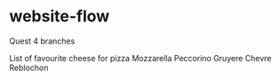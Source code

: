 # website-flow
Quest 4 branches

List of favourite cheese for pizza
Mozzarella
Peccorino
Gruyere
Chevre
Reblochon
